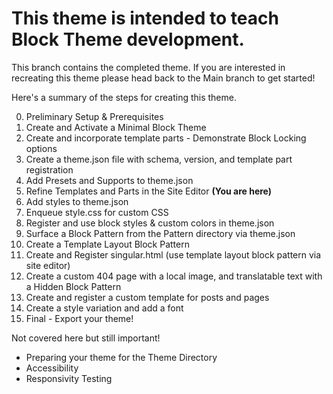 # This theme is intended to teach Block Theme development.

This branch contains the completed theme. If you are interested in recreating this theme please head back to the Main branch to get started!


Here's a summary of the steps for creating this theme.

0.  Preliminary Setup & Prerequisites
1.  Create and Activate a Minimal Block Theme
2.  Create and incorporate template parts - Demonstrate Block Locking options
3.  Create a theme.json file with schema, version, and template part registration
4.  Add Presets and Supports to theme.json
5.  Refine Templates and Parts in the Site Editor __(You are here)__
6.  Add styles to theme.json
7.  Enqueue style.css for custom CSS 
8.  Register and use block styles & custom colors in theme.json 
9.  Surface a Block Pattern from the Pattern directory via theme.json 
10. Create a Template Layout Block Pattern 
11. Create and Register singular.html (use template layout block pattern via site editor) 
12. Create a custom 404 page with a local image, and translatable text with a Hidden Block Pattern 
13. Create and register a custom template for posts and pages 
14. Create a style variation and add a font
15. Final - Export your theme!


Not covered here but still important!
- Preparing your theme for the Theme Directory
- Accessibility
- Responsivity Testing